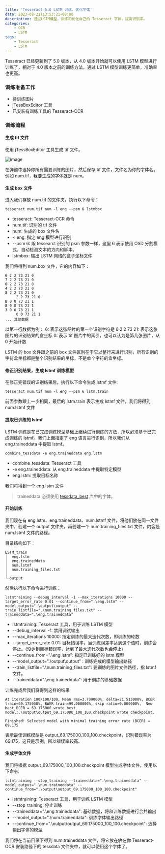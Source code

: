 ```yaml
---
title: 'Tesseract 5.0 LSTM 训练、优化字体'
date: 2023-08-21T13:53:21+08:00
description: 通过LSTM模型，训练和优化自己的 Tesseract 字体，提高识别率。
categories:
    - OCR
    - LSTM
tags:
    - Tesseract
    - LSTM
---
```


Tesseract 已经更新到了 5.0 版本，从 4.0 版本开始就可以使用 LSTM 模型进行训练了，相对于 4.0 版本之前的训练方法，通过 LSTM 模型训练更简单，准确率也更高。

### 训练准备工作

-   待训练图片
-   jTessBoxEditor 工具
-   已安装有训练工具的 Tesseract-OCR

### 训练流程

#### 生成 tif 文件

使用 jTessBoxEditor 工具生成 tif 文件。

![image](https://cdn.jsdelivr.net/gh/Monster-2019/cdn/Snipaste_2023-08-21_14-12-18.jpg)

在弹窗中选择你所有需要训练的图片，然后保存 tif 文件，文件名为你的字体名。例如 num.tif，我要生成的字体就是 num。

#### 生成 box 文件

进入我们存放 num.tif 的文件夹，执行以下命令：

```shell
tesseract num.tif num -l eng --psm 6 lstmbox
```

-   tesseract: Tesseract-OCR 命令
-   num.tif: 识别的 tif 文件
-   num: 生成的 box 文件名
-   -l eng: 指定 eng 模型进行识别
-   --psm 6: 跟 tessearct 识别的 psm 参数一样，这里 6 表示使用 OSD 分割模式，自动检测文本的方向和脚本。
-   lstmbox: 输出 LSTM 网络的盒子坐标文件

我们将得到 num.box 文件，它的内容如下：

```
6 2 2 73 21 0
7 2 2 73 21 0
0 2 2 73 21 0
4 2 2 73 21 0
8 2 2 73 21 0
	 2 2 73 21 0
B 0 0 73 21 1
8 0 0 73 21 1
3 0 0 73 21 1
	 0 0 73 21 1
... 其他数据
```

以第一行数据为例：
6: 表示这张图片的第一个识别字符是 6
2 2 73 21: 表示这张图片的识别结果的盒坐标
0: 表示 tif 图片中的索引，也可以认为是第几张图片，从 0 开始计数

LSTM 的 box 文件跟之前的 box 文件区别在于它以整行来进行识别，所有识别的字符盒坐标都是整个识别结果的坐标，不是单个字符的盒坐标。

#### 修正识别结果，生成 lstmf 训练模型

在修正完错误的识别结果后，执行以下命令生成 lstmf 文件:

```
tesseract num.tif num -l eng --psm 6 lstm.train
```

前面参数跟上一步相同，最后的 lstm.train 表示生成 lstmf 文件，我们将得到 num.lstmf 文件

#### 提取已训练的 lstmf

LSTM 训练是在已完成训练模型基础上继续进行训练的方法，所以必须基于已完成训练的 lstmf。我们上面指定了 eng 语言进行识别，所以我们从 eng.traineddata 中提取 lstmf。

```shell
combine_tessdata -e eng.traineddata eng.lstm
```

-   combine_tessdata: Tesseract 工具
-   -e eng.traineddata: 从 eng.traineddata 中提取特定模型
-   eng.lstm: 提取目标名称

我们将得到一个 eng.lstm 文件

> traineddata 必须使用 [tessdata_best](https://github.com/tesseract-ocr/tessdata_best) 库中的字体。

#### 开始训练

我们现在有 eng.lstm、eng.traineddata、num.lstmf 文件，将他们放在同一文件夹中，创建一个 output 文件夹，再创建一个 num.training_files.txt 文件，内容是 num.lstmf 文件的路径。

目录结构如下：

```
LSTM_train
│  eng.lstm
│  eng.traineddata
│  num.lstmf
│  num.training_files.txt
│
└─output
```

然后执行以下命令进行训练：

```shell
lstmtraining --debug_interval -1 --max_iterations 10000 --target_error_rate 0.01 --continue_from=".\eng.lstm" --model_output=".\output\output" --train_listfile=".\num.training_files.txt" --traineddata=".\eng.traineddata"
```

-   lstmtraining: Tesseract 工具，用于训练 LSTM 模型
-   --debug_interval -1: 禁用调试输出
-   --max_iterations 10000: 指定训练的最大迭代次数，即训练的轮数
-   --target_error_rate 0.01: 目标错误率，当训练误差率达到这个值时，训练会停止。(没达到目标错误率，达到了最大迭代次数也会停止)
-   --continue_from=".\eng.lstm": 指定已训练好的 lstm 模型
-   --model_output=".\output\output" : 训练完成的模型输出路径
-   --train_listfile=".\num.training_files.txt": 要训练的图片文件路径，指 lstmf 文件。
-   --traineddata=".\eng.traineddata": 用于训练的基础数据

训练完成后我们将得到这样的结果

```
At iteration 100/100/100, Mean rms=3.709000%, delta=21.513000%, BCER train=69.175000%, BWER train=99.000000%, skip ratio=0.000000%,  New best BCER = 69.175000 wrote best model:.\output\output_69.175000_100_100.checkpoint wrote checkpoint.

Finished! Selected model with minimal training error rate (BCER) = 69.175
```

表示最佳训练模型是 output_69.175000_100_100.checkpoint，识别错误率为 69.175，这只是示例，所以错误率较高。

#### 生成字体文件

我们将根据 output_69.175000_100_100.checkpoint 模型生成字体文件，使用以下命令:

```shell
lstmtraining --stop_training --traineddata=".\eng.traineddata" --model_output=".\num.traineddata" --continue_from=".\output\output_69.175000_100_100.checkpoint"
```

-   lstmtraining: Tesseract 工具，用于训练 LSTM 模型
-   --stop_training: 停止训练
-   --traineddata=".\eng.traineddata": 基础数据，将和训练数据进行合并输出
-   --model_output=".\num.traineddata": 训练字体输出路径
-   --continue_from=".\output\output_69.175000_100_100.checkpoint": 选择输出字体的模型

我们将在当前目录下得到 num.traineddata 文件，将它放在放在你 Tesseract-OCR 安装路径下的 tessdata 文件夹中，就可以使用这个字体了。
